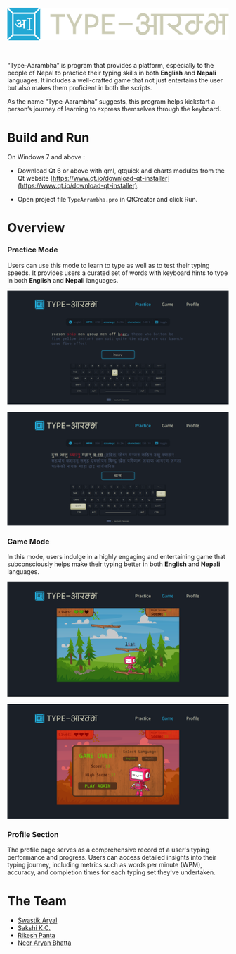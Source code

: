 <p>
<img src="./assets/img/typearrambhalogo.svg"></p>
<br>

“Type-Aarambha” is program that provides a platform, especially to the people of Nepal
to practice their typing skills in both **English** and **Nepali** languages. It includes a well-crafted game that not just entertains the user but also makes them proficient in both
the scripts.

As the name “Type-Aarambha” suggests, this program helps kickstart a person’s journey
of learning to express themselves through the keyboard.


# Build and Run

On Windows 7 and above :


- Download Qt 6 or above with qml, qtquick and charts modules from the Qt website [https://www.qt.io/download-qt-installer](https://www.qt.io/download-qt-installer).

- Open project file `TypeArrambha.pro` in QtCreator and click Run.

# Overview

### Practice Mode

Users can use this mode to learn to type as well as to test their typing speeds. It provides users a curated set of words with keyboard hints to type in both **English** and **Nepali** languages.

![Practice1](./assets/img/practise1.png) 

![Practice2](./assets/img/practise2.png) 

### Game Mode

In this mode, users indulge in a highly engaging and entertaining game that subconsciously helps make their typing better in both **English** and **Nepali** languages.

![Game1](./assets/img/game1.png) 

![Game2](./assets/img/game2.png) 

### Profile Section

The profile page serves as a comprehensive record of a user's typing performance and progress. Users can access detailed insights into their typing journey, including metrics such as words per minute (WPM), accuracy, and completion times for each typing set they've undertaken. 


# The Team

- [Swastik Aryal](https://github.com/Swastik-Aryal)
- [Sakshi K.C.](https://github.com/acker111)
- [Rikesh Panta](https://github.com/RiCEmare)
- [Neer Aryan Bhatta](https://github.com/Neer-rn)






